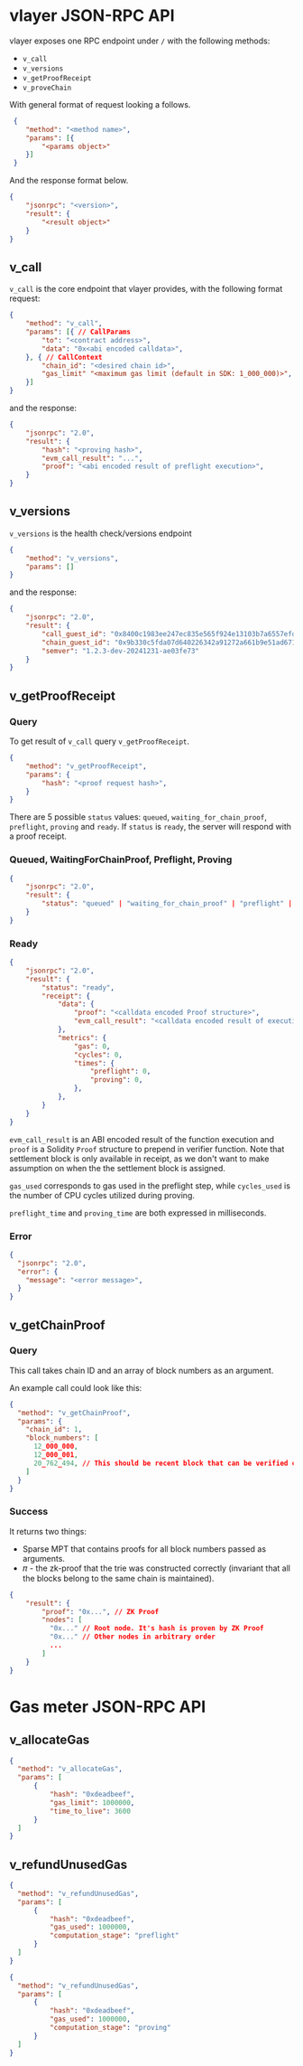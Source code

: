 # vlayer JSON-RPC API

vlayer exposes one RPC endpoint under `/` with the following methods:
- `v_call`
- `v_versions`
- `v_getProofReceipt`
- `v_proveChain`

With general format of request looking a follows.

```json
 {
    "method": "<method name>",
    "params": [{
        "<params object>"
    }]
 }
```

And the response format below.

```json
{
    "jsonrpc": "<version>",
    "result": {
        "<result object>"
    }
}
```


## v_call
`v_call` is the core endpoint that vlayer provides, with the following format request:

```json
{
    "method": "v_call",
    "params": [{ // CallParams   
        "to": "<contract address>",
        "data": "0x<abi encoded calldata>",
    }, { // CallContext
        "chain_id": "<desired chain id>",
        "gas_limit" "<maximum gas limit (default in SDK: 1_000_000)>",
    }]
}
```

and the response:

```json
{
    "jsonrpc": "2.0",
    "result": {
        "hash": "<proving hash>",
        "evm_call_result": "...",
        "proof": "<abi encoded result of preflight execution>",
    }
}
```

## v_versions
`v_versions` is the health check/versions endpoint

```json
{
    "method": "v_versions",
    "params": []
}
```

and the response:

```json
{
    "jsonrpc": "2.0",
    "result": {
        "call_guest_id": "0x8400c1983ee247ec835e565f924e13103b7a6557efd25f6b899bf9ed0c7ca491",
        "chain_guest_id": "0x9b330c5fda07d640226342a91272a661b9e51ad6713427777720bc26489dbc75",
        "semver": "1.2.3-dev-20241231-ae03fe73"
    }
}
```

## v_getProofReceipt

### Query
To get result of `v_call` query `v_getProofReceipt`. 

```json
{
    "method": "v_getProofReceipt",
    "params": {   
        "hash": "<proof request hash>",
    }
}
```

There are 5 possible `status` values: `queued`, `waiting_for_chain_proof`, `preflight`, `proving` and `ready`. If `status` is `ready`, the server will respond with a proof receipt.

### Queued, WaitingForChainProof, Preflight, Proving

```json
{
    "jsonrpc": "2.0",
    "result": {
        "status": "queued" | "waiting_for_chain_proof" | "preflight" | "proving",
    }
}
```

### Ready

```json
{
    "jsonrpc": "2.0",
    "result": {        
        "status": "ready",
        "receipt": {
            "data": {
                "proof": "<calldata encoded Proof structure>",
                "evm_call_result": "<calldata encoded result of execution>",
            },
            "metrics": {
                "gas": 0,
                "cycles": 0,
                "times": {
                    "preflight": 0,
                    "proving": 0,
                },
            },
        }
    }
}
```

`evm_call_result` is an ABI encoded result of the function execution and `proof` is a Solidity `Proof` structure to prepend in verifier function. Note that settlement block is only available in receipt, as we don't want to make assumption on when the the settlement block is assigned.

`gas_used` corresponds to gas used in the preflight step, while `cycles_used` is the number of CPU cycles utilized during proving.

`preflight_time` and `proving_time` are both expressed in milliseconds.

### Error

```json
{
  "jsonrpc": "2.0",
  "error": {
    "message": "<error message>",
  }
}
```

## v_getChainProof

### Query

This call takes chain ID and an array of block numbers as an argument.

An example call could look like this:

```json
{
  "method": "v_getChainProof",
  "params": {
    "chain_id": 1,
    "block_numbers": [
      12_000_000,
      12_000_001,
      20_762_494, // This should be recent block that can be verified on-chain
    ]
  }
}
```

### Success

It returns two things:
* Sparse MPT that contains proofs for all block numbers passed as arguments.
* 𝜋 - the zk-proof that the trie was constructed correctly (invariant that all the blocks belong to the same chain is maintained).

```json
{
    "result": {
        "proof": "0x...", // ZK Proof
        "nodes": [
          "0x..." // Root node. It's hash is proven by ZK Proof
          "0x..." // Other nodes in arbitrary order
          ...
        ]
    }
}
```

# Gas meter JSON-RPC API

## v_allocateGas

```json
{
  "method": "v_allocateGas",
  "params": [
      {
          "hash": "0xdeadbeef",
          "gas_limit": 1000000,
          "time_to_live": 3600
      }
  ]
}
```

## v_refundUnusedGas

```json
{
  "method": "v_refundUnusedGas",
  "params": [
      {
          "hash": "0xdeadbeef",
          "gas_used": 1000000,
          "computation_stage": "preflight"
      }
  ]
}
```

```json
{
  "method": "v_refundUnusedGas",
  "params": [
      {
          "hash": "0xdeadbeef",
          "gas_used": 1000000,
          "computation_stage": "proving"
      }
  ]
}
```
